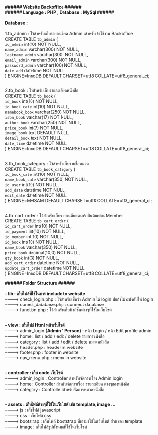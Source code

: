 <b>###### Website Backoffice ######</b><br/>
<b>###### Language : PHP , Database : MySql ######</b><br/><br/>
<b>Database :</b><br/>
<br/>
1.tb_admin : ไว้สำหรับเก็บรายละเอียด Admin เสำหรับเข้าใช้งาน Backoffice<br/>
CREATE TABLE `tb_admin` (<br/>
  `id_admin` int(10) NOT NULL,<br/>
  `name_admin` varchar(300) NOT NULL,<br/>
  `lastname_admin` varchar(300) NOT NULL,<br/>
  `email_admin` varchar(300) NOT NULL,<br/>
  `password_admin` varchar(100) NOT NULL,<br/>
  `date_add` datetime NOT NULL<br/>
) ENGINE=InnoDB DEFAULT CHARSET=utf8 COLLATE=utf8_general_ci;
<br/><br/>

2.tb_book : ไว้สำหรับเก็บรายละเอียดหนังสือ<br/>
CREATE TABLE `tb_book` (<br/>
  `id_book` int(10) NOT NULL,<br/>
  `id_book_cate` int(10) NOT NULL,<br/>
  `namebook_book` varchar(250) NOT NULL,<br/>
  `isbn_book` varchar(17) NOT NULL,<br/>
  `author_book` varchar(250) NOT NULL,<br/>
  `price_book` int(7) NOT NULL,<br/>
  `image_book` text DEFAULT NULL,<br/>
  `detail_book` text NOT NULL,<br/>
  `date_time` datetime NOT NULL<br/>
) ENGINE=InnoDB DEFAULT CHARSET=utf8 COLLATE=utf8_general_ci;
<br/><br/>

3.tb_book_category : ไว้สำหรับเก็บรายชื่อหมวด<br/>
CREATE TABLE `tb_book_category` (<br/>
  `id_book_cate` int(10) NOT NULL,<br/>
  `name_book_cate` varchar(350) NOT NULL,<br/>
  `id_user` int(10) NOT NULL,<br/>
  `add_date` datetime NOT NULL,<br/>
  `edit_date` datetime NOT NULL<br/>
) ENGINE=MyISAM DEFAULT CHARSET=utf8 COLLATE=utf8_general_ci;
<br/><br/>

4.tb_cart_order : ไว้สำหรับเก็บรายละเอียดตะกร้าสินค้าแต่ละ Member<br/>
CREATE TABLE `tb_cart_order` (<br/>
  `id_cart_order` int(10) NOT NULL,<br/>
  `id_payment` int(10) NOT NULL,<br/>
  `id_member` int(10) NOT NULL,<br/>
  `id_book` int(10) NOT NULL,<br/>
  `name_book` varchar(350) NOT NULL,<br/>
  `price_book` decimal(10,0) NOT NULL,<br/>
  `qty_book` int(3) NOT NULL,<br/>
  `add_cart_order` datetime NOT NULL,<br/>
  `update_cart_order` datetime NOT NULL<br/>
) ENGINE=InnoDB DEFAULT CHARSET=utf8 COLLATE=utf8_general_ci;<br/>

<b>###### Folder Structure ######</b><br/><br/>
<b>- lib : เก็บไฟล์ที่ใช้ในการ include to website</b><br/>
----> check_login.php : ไว้สำหรับเช็คว่า Admin ได้ login มั้ยถ้าไม่จะบังคับให้ login<br/>
----> conect_database.php : connect database<br/>
----> function.php : ไว้สำหรับเก็บฟังก์ชั่นต่างๆที่ใช้ในเว็บไซต์<br/><br/>

<b>- view : เก็บไฟล์ Html หน้าเว็บไซต์</b><br/>
----> admin_login ****(Admin 1 Person)**** : หน้า Login / หน้า Edit profile admin<br/>
----> home : list / add / edit / delete รายการหนังสือ<br/>
----> category : list / add / edit / delete หมวดหนังสือ<br/>
----> header.php : header in website<br/>
----> footer.php : footer in website<br/>
----> nav_menu.php : menu in website<br/><br/>

<b>- controller : เก็บ code เว็บไซต์</b><br/>
----> admin_login : Controller สำหรับจัดการเรื่อง Admin login<br/>
----> home : Controller สำหรับจัดการเรื่อง รายละเอียด ต่างๆของหนังสือ<br/>
----> category : Controlle rสำหรับจัดการหมวดหนังสือ<br/><br/>

<b>- assets : เก็บไฟล์ต่างๆที่ใช้ในเว็บไซต์ เช่น template, image ...</b><br/>
----> js : เก็บไฟล์ javascript<br/>
----> css : เก็บไฟล์ css <br/>
----> bootstrap : เก็บไฟล์ bootstrap ที่เอามาใช้ในเว็บไซต์ ส่วนของ template<br/>
----> image : เก็บไฟล์รูปทั้งหมดที่ใช้ในเว็บไซต์<br/><br/>





